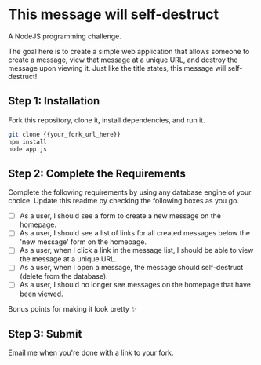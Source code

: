 # This message will self-destruct

A NodeJS programming challenge.

The goal here is to create a simple web application that allows someone to create a message, view that message at a unique URL, and destroy the message upon viewing it. Just like the title states, this message will self-destruct!

## Step 1: Installation

Fork this repository, clone it, install dependencies, and run it.

``` bash
git clone {{your_fork_url_here}}
npm install
node app.js
```

## Step 2: Complete the Requirements

Complete the following requirements by using any database engine of your choice. Update this readme by checking the following boxes as you go.

- [ ] As a user, I should see a form to create a new message on the homepage.
- [ ] As a user, I should see a list of links for all created messages below the 'new message' form on the homepage.
- [ ] As a user, when I click a link in the message list, I should be able to view the message at a unique URL.
- [ ] As a user, when I open a message, the message should self-destruct (delete from the database).
- [ ] As a user, I should no longer see messages on the homepage that have been viewed.

Bonus points for making it look pretty :sparkles:

## Step 3: Submit

Email me when you're done with a link to your fork.
